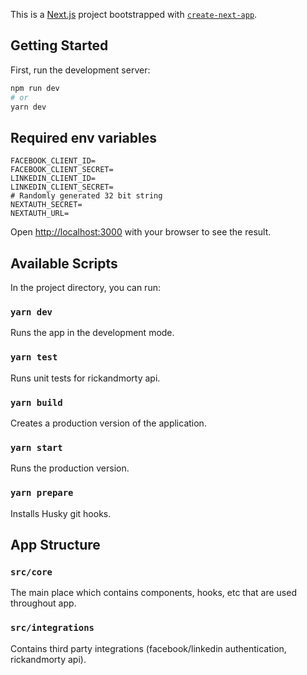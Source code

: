 This is a [Next.js](https://nextjs.org/) project bootstrapped with [`create-next-app`](https://github.com/vercel/next.js/tree/canary/packages/create-next-app).

## Getting Started

First, run the development server:

```bash
npm run dev
# or
yarn dev
```

## Required env variables

```
FACEBOOK_CLIENT_ID=
FACEBOOK_CLIENT_SECRET=
LINKEDIN_CLIENT_ID=
LINKEDIN_CLIENT_SECRET=
# Randomly generated 32 bit string
NEXTAUTH_SECRET=
NEXTAUTH_URL=
```

Open [http://localhost:3000](http://localhost:3000) with your browser to see the result.

## Available Scripts

In the project directory, you can run:

### `yarn dev`

Runs the app in the development mode.

### `yarn test`

Runs unit tests for rickandmorty api.

### `yarn build`

Creates a production version of the application.

### `yarn start`

Runs the production version.

### `yarn prepare`

Installs Husky git hooks.

## App Structure

### `src/core`

The main place which contains components, hooks, etc that are used throughout app.

### `src/integrations`

Contains third party integrations (facebook/linkedin authentication, rickandmorty api).
